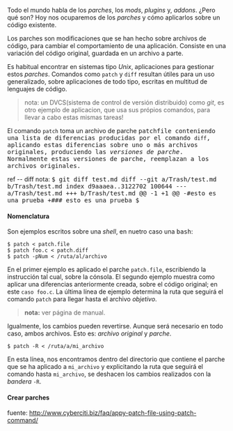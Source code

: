 Todo el mundo habla de los _parches_, los _mods_, _plugins_ y, _addons_. ¿Pero qué son?
Hoy nos ocuparemos de los _parches_ y cómo aplicarlos sobre un código existente. 

Los parches son modificaciones que se han hecho sobre archivos de código, para cambiar
el comportamiento de una aplicación. Consiste en una variación del código original, 
guardada en un archivo a parte.

Es habitual encontrar en sistemas tipo _Unix_, aplicaciones para gestionar estos _parches_.
Comandos como `patch` y `diff` resultan útiles para un uso generalizado, sobre aplicaciones de
todo tipo, escritas en multitud de lenguajes de código.
> nota: un DVCS(sistema de control de versión distribuido) como _git_, es otro ejemplo 
> de aplicacion, que usa sus própios comandos, para llevar a cabo estas mismas tareas!

El comando `patch` toma un archivo de parche <kbd>patchfile<kbd> conteniendo una lista de
diferencias producidas por el comando `diff`, aplicando estas diferencias sobre uno o más
archivos originales, produciendo las _versiones de parche_. Normalmente estas versiones de
parche, reemplazan a los archivos originales.

ref -- diff nota: <kbd>
    $ git diff test.md
    diff --git a/Trash/test.md b/Trash/test.md
    index d9aaaea..3122702 100644
    --- a/Trash/test.md
    +++ b/Trash/test.md
    @@ -1 +1 @@
    -#esto es una prueba
    +### esto es una prueba
    $

#### Nomenclatura
Son ejemplos escritos sobre una _shell_, en nuetro caso una <kbd>bash</kbd>:

    $ patch < patch.file
    $ patch foo.c < patch.diff
    $ patch -pNum < /ruta/al/archivo

En el primer ejemplo es aplicado el parche `patch.file`, escribiendo la instrucción tal cual,
sobre la cónsola. El segundo ejemplo muestra como aplicar una  diferencias anteriormente 
creada, sobre el código original; en este `caso foo.c`.
La última línea de ejemplo determina la ruta que seguirá el comando `patch` para llegar hasta
el archivo _objetivo_. 
> __nota:__ ver página de manual.

Igualmente, los cambios pueden revertirse. Aunque será necesario en todo caso, ambos archivos.
Esto es: _archivo original_ y _parche_.

    $ patch -R < /ruta/a/mi_archivo

En esta línea, nos encontramos dentro del directorio que contiene el parche que se ha aplicado
a `mi_archivo` y explicitando la ruta que seguirá el comando hasta `mi_archivo`, se deshacen
los cambios realizados con la _bandera_ `-R`.

#### Crear parches







fuente: http://www.cyberciti.biz/faq/appy-patch-file-using-patch-command/    



